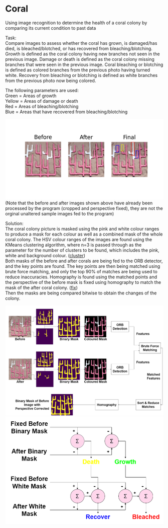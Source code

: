 # Coral  
Using image recognition to determine the health of a coral colony by comparing its current condition to past data  
  
  
Task:  
Compare images to assess whether the coral has grown, is damaged/has died, is bleached/blotched, or has recovered from bleaching/blotching. Growth is defined as the coral colony having new branches not seen in the previous image. Damage or death is defined as the coral colony missing branches that were seen in the previous image. Coral bleaching or blotching is defined as colored branches from the previous photo having turned white. Recovery from bleaching or blotching is defined as white branches from the previous photo now being colored.  
  
The following parameters are used:  
Green = Areas of growth  
Yellow = Areas of damage or death  
Red = Areas of bleaching/blotching  
Blue = Areas that have recovered from bleaching/blotching  
  
![alt text](https://github.com/teethoe/Coral/blob/main/sample%20test%20result.png?raw=true)  
(Note that the before and after images shown above have already been processed by the program (cropped and perspective fixed), they are not the orginal unaltered sample images fed to the program)  
  
   
Solution:  
The coral colony picture is masked using the pink and white colour ranges to produce a mask for each colour as well as a combined mask of the whole coral colony. The HSV colour ranges of the images are found using the KMeans clustering algorithm, where n=3 is passed through as the parameter for the number of clusters to be found, which includes the pink, white and background colour. ([cluster](https://github.com/teethoe/Coral/blob/main/process.py))  
Both masks of the before and after corals are being fed to the ORB detector, and the key points are found. The key points are then being matched using brute force matching, and only the top 90% of matches are being used to reduce inaccuracies. Homography is found using the matched points and the perspective of the before mask is fixed using homography to match the mask of the after coral colony. ([fix](https://github.com/teethoe/Coral/blob/main/process.py))  
Then the masks are being compared bitwise to obtain the changes of the colony.   
  
  
![alt text](https://github.com/teethoe/Coral/blob/main/Coral%20Process%20Diagram.png?raw=true)  
![alt text](https://github.com/teethoe/Coral/blob/main/Coral%20Change%20Determination.png?raw=true)  

